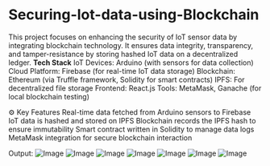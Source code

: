 # Securing-Iot-data-using-Blockchain
This project focuses on enhancing the security of IoT sensor data by integrating blockchain technology. It ensures data integrity, transparency, and tamper-resistance by storing hashed IoT data on a decentralized ledger.
**Tech Stack**
IoT Devices: Arduino (with sensors for data collection)
Cloud Platform: Firebase (for real-time IoT data storage)
Blockchain: Ethereum (via Truffle framework, Solidity for smart contracts)
IPFS: For decentralized file storage
Frontend: React.js
Tools: MetaMask, Ganache (for local blockchain testing)

⚙️ Key Features
Real-time data fetched from Arduino sensors to Firebase
IoT data is hashed and stored on IPFS
Blockchain records the IPFS hash to ensure immutability
Smart contract written in Solidity to manage data logs
MetaMask integration for secure blockchain interaction

Output:
![Image](https://github.com/user-attachments/assets/c6e9cf00-6f6d-4ce1-a084-d9b72bc96734)
![Image](https://github.com/user-attachments/assets/2af522f2-2834-4775-bef8-3e94ab4f8c51)
![Image](https://github.com/user-attachments/assets/b5f3b344-cde9-4cfa-aa50-198262dfd991)
![Image](https://github.com/user-attachments/assets/6e552115-468e-4cfc-8c63-046e4aa86aad)
![Image](https://github.com/user-attachments/assets/7fb43a13-f59a-44c6-9482-73e7e75638cf)
![Image](https://github.com/user-attachments/assets/95f62706-d100-4c3e-845f-29fd0d52b0fc)
![Image](https://github.com/user-attachments/assets/823253f5-b6dd-4369-b82d-b5f727d3b303)

